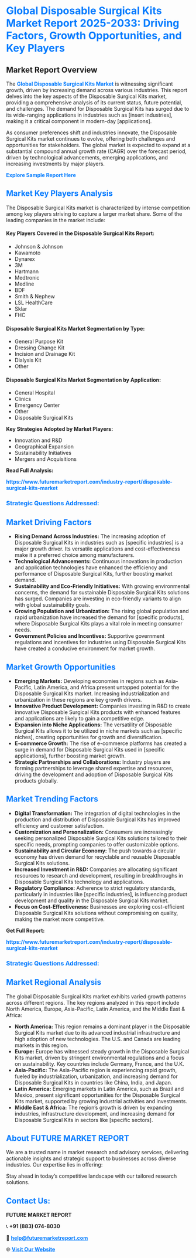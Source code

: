 <h1 style="color: #007BFF;">Global Disposable Surgical Kits Market Report 2025-2033: Driving Factors, Growth Opportunities, and Key Players</h1>

<section id="overview">
<h2>Market Report Overview</h2>
<p>The <a href="https://www.futuremarketreport.com/industry-report/disposable-surgical-kits-market" style="color: #007BFF; text-decoration: none;"><strong>Global Disposable Surgical Kits Market</strong></a> is witnessing significant growth, driven by increasing demand across various industries. This report delves into the key aspects of the Disposable Surgical Kits market, providing a comprehensive analysis of its current status, future potential, and challenges. The demand for Disposable Surgical Kits has surged due to its wide-ranging applications in industries such as [insert industries], making it a critical component in modern-day [applications].</p>
<p>As consumer preferences shift and industries innovate, the Disposable Surgical Kits market continues to evolve, offering both challenges and opportunities for stakeholders. The global market is expected to expand at a substantial compound annual growth rate (CAGR) over the forecast period, driven by technological advancements, emerging applications, and increasing investments by major players.</p>
</section>

<section id="overview">
<p><a href="https://www.futuremarketreport.com/request-sample/reportId=125607" style="color: #007BFF; text-decoration: none;"><strong>Explore Sample Report Here</strong></a></p>
</section>

<section id="key-players">
<h2 style="color: #007BFF;">Market Key Players Analysis</h2>
<p>The Disposable Surgical Kits market is characterized by intense competition among key players striving to capture a larger market share. Some of the leading companies in the market include:</p>
<h4>Key Players Covered in the Disposable Surgical Kits Report:</h4>
<ul><li>Johnson &amp; Johnson</li><li>Kawamoto</li><li>Dynarex</li><li>3M</li><li>Hartmann</li><li>Medtronic</li><li>Medline</li><li>BDF</li><li>Smith &amp; Nephew</li><li>LSL HealthCare</li><li>Sklar</li><li>FHC</li></ul>
<h4>Disposable Surgical Kits Market Segmentation by Type:</h4>
<ul><li>General Purpose Kit</li><li>Dressing Change Kit</li><li>Incision and Drainage Kit</li><li>Dialysis Kit</li><li>Other</li></ul>

<h4>Disposable Surgical Kits Market Segmentation by Application:</h4>
<ul><li>General Hospital</li><li>Clinics</li><li>Emergency Center</li><li>Other</li><li>Disposable Surgical Kits</li></ul>
<p><strong>Key Strategies Adopted by Market Players:</strong></p>
<ul>
<li>Innovation and R&D</li>
<li>Geographical Expansion</li>
<li>Sustainability Initiatives</li>
<li>Mergers and Acquisitions</li>
</ul>
</section>

<section>
<p><strong>Read Full Analysis: </strong></p><a href="https://www.futuremarketreport.com/industry-report/disposable-surgical-kits-market" style="color: #007BFF; text-decoration: none;"><strong>https://www.futuremarketreport.com/industry-report/disposable-surgical-kits-market</strong></a>
<h3 style="color: #007BFF;">Strategic Questions Addressed:</h3>
</section>

<section id="driving-factors">
<h2 style="color: #007BFF;">Market Driving Factors</h2>
<ul>
<li><strong>Rising Demand Across Industries:</strong> The increasing adoption of Disposable Surgical Kits in industries such as [specific industries] is a major growth driver. Its versatile applications and cost-effectiveness make it a preferred choice among manufacturers.</li>
<li><strong>Technological Advancements:</strong> Continuous innovations in production and application technologies have enhanced the efficiency and performance of Disposable Surgical Kits, further boosting market demand.</li>
<li><strong>Sustainability and Eco-Friendly Initiatives:</strong> With growing environmental concerns, the demand for sustainable Disposable Surgical Kits solutions has surged. Companies are investing in eco-friendly variants to align with global sustainability goals.</li>
<li><strong>Growing Population and Urbanization:</strong> The rising global population and rapid urbanization have increased the demand for [specific products], where Disposable Surgical Kits plays a vital role in meeting consumer needs.</li>
<li><strong>Government Policies and Incentives:</strong> Supportive government regulations and incentives for industries using Disposable Surgical Kits have created a conducive environment for market growth.</li>
</ul>
</section>

<section id="growth-opportunities">
<h2 style="color: #007BFF;">Market Growth Opportunities</h2>
<ul>
<li><strong>Emerging Markets:</strong> Developing economies in regions such as Asia-Pacific, Latin America, and Africa present untapped potential for the Disposable Surgical Kits market. Increasing industrialization and urbanization in these regions are key growth drivers.</li>
<li><strong>Innovative Product Development:</strong> Companies investing in R&D to create innovative Disposable Surgical Kits products with enhanced features and applications are likely to gain a competitive edge.</li>
<li><strong>Expansion into Niche Applications:</strong> The versatility of Disposable Surgical Kits allows it to be utilized in niche markets such as [specific niches], creating opportunities for growth and diversification.</li>
<li><strong>E-commerce Growth:</strong> The rise of e-commerce platforms has created a surge in demand for Disposable Surgical Kits used in [specific applications], further boosting market growth.</li>
<li><strong>Strategic Partnerships and Collaborations:</strong> Industry players are forming partnerships to leverage shared expertise and resources, driving the development and adoption of Disposable Surgical Kits products globally.</li>
</ul>
</section>

<section id="trending-factors">
<h2 style="color: #007BFF;">Market Trending Factors</h2>
<ul>
<li><strong>Digital Transformation:</strong> The integration of digital technologies in the production and distribution of Disposable Surgical Kits has improved efficiency and customer satisfaction.</li>
<li><strong>Customization and Personalization:</strong> Consumers are increasingly seeking personalized Disposable Surgical Kits solutions tailored to their specific needs, prompting companies to offer customizable options.</li>
<li><strong>Sustainability and Circular Economy:</strong> The push towards a circular economy has driven demand for recyclable and reusable Disposable Surgical Kits solutions.</li>
<li><strong>Increased Investment in R&D:</strong> Companies are allocating significant resources to research and development, resulting in breakthroughs in Disposable Surgical Kits technology and applications.</li>
<li><strong>Regulatory Compliance:</strong> Adherence to strict regulatory standards, particularly in industries like [specific industries], is influencing product development and quality in the Disposable Surgical Kits market.</li>
<li><strong>Focus on Cost-Effectiveness:</strong> Businesses are exploring cost-efficient Disposable Surgical Kits solutions without compromising on quality, making the market more competitive.</li>
</ul>
</section>

<section>
<p><strong>Get Full Report: </strong></p><a href="https://www.futuremarketreport.com/industry-report/disposable-surgical-kits-market" style="color: #007BFF; text-decoration: none;"><strong>https://www.futuremarketreport.com/industry-report/disposable-surgical-kits-market</strong></a>
<h3 style="color: #007BFF;">Strategic Questions Addressed:</h3>
</section>


<section id="regional-analysis">
<h2 style="color: #007BFF;">Market Regional Analysis</h2>
<p>The global Disposable Surgical Kits market exhibits varied growth patterns across different regions. The key regions analyzed in this report include North America, Europe, Asia-Pacific, Latin America, and the Middle East & Africa:</p>
<ul>
<li><strong>North America:</strong> This region remains a dominant player in the Disposable Surgical Kits market due to its advanced industrial infrastructure and high adoption of new technologies. The U.S. and Canada are leading markets in this region.</li>
<li><strong>Europe:</strong> Europe has witnessed steady growth in the Disposable Surgical Kits market, driven by stringent environmental regulations and a focus on sustainability. Key countries include Germany, France, and the U.K.</li>
<li><strong>Asia-Pacific:</strong> The Asia-Pacific region is experiencing rapid growth, fueled by industrialization, urbanization, and increasing demand for Disposable Surgical Kits in countries like China, India, and Japan.</li>
<li><strong>Latin America:</strong> Emerging markets in Latin America, such as Brazil and Mexico, present significant opportunities for the Disposable Surgical Kits market, supported by growing industrial activities and investments.</li>
<li><strong>Middle East & Africa:</strong> The region’s growth is driven by expanding industries, infrastructure development, and increasing demand for Disposable Surgical Kits in sectors like [specific sectors].</li>
</ul>
</section>

<footer>
<h2 style="color: #007BFF;">About FUTURE MARKET REPORT</h2>
<p>We are a trusted name in market research and advisory services, delivering actionable insights and strategic support to businesses across diverse industries. Our expertise lies in offering:</p>

<p>Stay ahead in today’s competitive landscape with our tailored research solutions.</p>

<h2 style="color: #007BFF;">Contact Us:</h2>
<p><strong>FUTURE MARKET REPORT</strong></p>
<p>📞 <strong>+91 (883) 074-8030</strong></p>
<p>📧 <strong><a href="mailto:help@futuremarketreport.com" style="color: #007BFF;">help@futuremarketreport.com</a></strong></p>
<p>🌐 <strong><a href="https://www.futuremarketreport.com/" style="color: #007BFF;">Visit Our Website</a></strong></p>
</footer>